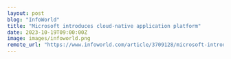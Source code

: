 ```yaml
---
layout: post
blog: "InfoWorld"
title: "Microsoft introduces cloud-native application platform"
date: 2023-10-19T09:00:00Z
image: images/infoworld.png
remote_url: "https://www.infoworld.com/article/3709128/microsoft-introduces-cloud-native-application-platform.html#tk.rss_applicationdevelopment"
---
```

